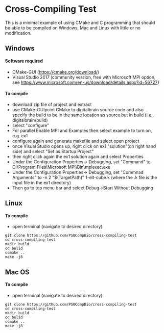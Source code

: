 # Cross-Compiling Test
This is a minimal example of using CMake and C programming that should
be able to be compiled on Windows, Mac and Linux with little or no modification.
##  Windows
#### Software required
- CMake-GUI (https://cmake.org/download/)
- Visual Studio 2017 (community version, free with Microsoft MPI option, see https://www.microsoft.com/en-us/download/details.aspx?id=56727)


#### To compile
- download zip file of project and extract 
- use CMake-GUIpoint CMake to digitalbrain source code and also specify the build to be in the same location as source but in build (i.e., digitalbrain/build)
- select "configure"
- For parallel Enable MPI and Examples then select example to turn on, e.g. ex1 
- configure again and generate makefile and select open project
- once Visual Studio opens up, right click on ex1 "solution"(on right hand side) and select "Set as Startup Project"
- then right click again the ex1 solution again and select Properties
- Under the Configuration Properties-> Debugging, set "Command" to C:\Program Files\Microsoft MPI\Bin\mpiexec.exe
- Under the Configuration Properties-> Debugging, set "Commnad Arguments" to -n 2 "$(TargetPath)" 1-elt-cube.k (where the .k file is the input file in the ex1 directory)
- Then go to top menu bar and select Debug->Start Without Debugging

## Linux
#### To compile
- open terminal (navigate to desired directory)
```
git clone https://github.com/PSUCompBio/cross-compiling-test
cd cross-compiling-test
mkdir build
cd bulid
ccmake ..
make -j8
```

## Mac OS
#### To compile
- open terminal (navigate to desired directory)
```
git clone https://github.com/PSUCompBio/cross-compiling-test
cd cross-compiling-test
mkdir build
cd bulid
ccmake ..
make -j8
```
